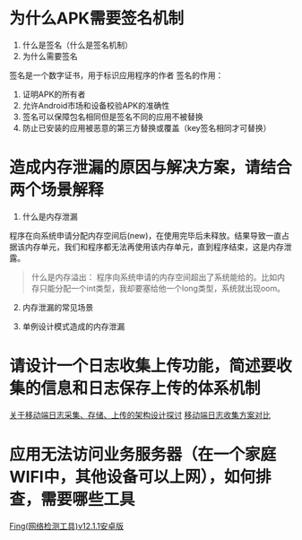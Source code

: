 # 为什么APK需要签名机制
1. 什么是签名（什么是签名机制）
2. 为什么需要签名

签名是一个数字证书，用于标识应用程序的作者
签名的作用：

1. 证明APK的所有者
2. 允许Android市场和设备校验APK的准确性
3. 签名可以保障包名相同但是签名不同的应用不被替换
4. 防止已安装的应用被恶意的第三方替换或覆盖（key签名相同才可替换）
# 造成内存泄漏的原因与解决方案，请结合两个场景解释

1. 什么是内存泄漏

程序在向系统申请分配内存空间后(new)，在使用完毕后未释放。结果导致一直占据该内存单元，我们和程序都无法再使用该内存单元，直到程序结束，这是内存泄露。
> 什么是内存溢出：
> 程序向系统申请的内存空间超出了系统能给的。比如内存只能分配一个int类型，我却要塞给他一个long类型，系统就出现oom。

2. 内存泄漏的常见场景

3. 单例设计模式造成的内存泄漏

# 请设计一个日志收集上传功能，简述要收集的信息和日志保存上传的体系机制
[关于移动端日志采集、存储、上传的架构设计探讨](https://www.jianshu.com/p/7ce55cc4cb30)
[移动端日志收集方案对比](https://www.jianshu.com/p/349d89250260)
# 应用无法访问业务服务器（在一个家庭WIFI中，其他设备可以上网），如何排查，需要哪些工具
[Fing(网络检测工具)v12.1.1安卓版](https://www.xzji.com/android/2739.html)
